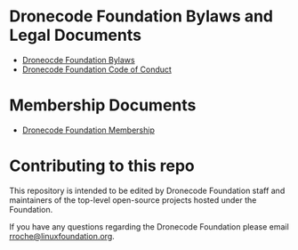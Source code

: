 # Dronecode Foundation Bylaws and Legal Documents

* [Droneocde Foundation Bylaws](https://www.dronecode.org/bylaws/)
* [Dronecode Foundation Code of Conduct](CODE-OF-CONDUCT.md)

# Membership Documents
* [Dronecode Foundation Membership](https://www.dronecode.org/membership/)

# Contributing to this repo
This repository is intended to be edited by Dronecode Foundation staff and maintainers of the top-level open-source projects hosted under the Foundation.

If you have any questions regarding the Dronecode Foundation please email [rroche@linuxfoundation.org](mailto:rroche@linuxfoundation.org).
